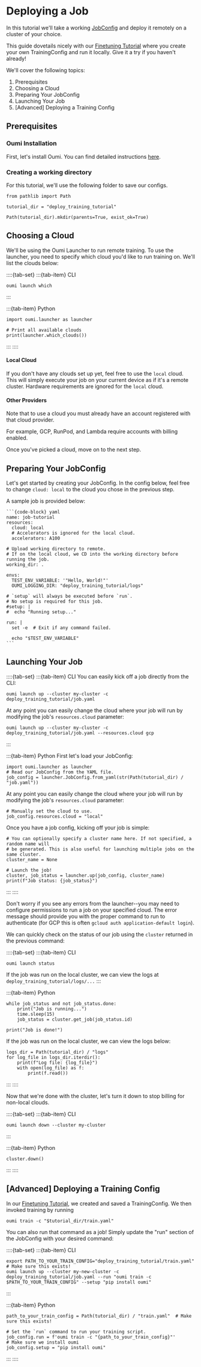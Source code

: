 # Deploying a Job

In this tutorial we'll take a working [JobConfig](https://github.com/oumi-ai/oumi/tree/main/src/oumi/core/configs/job_config.py) and deploy it remotely on a cluster of your choice.

This guide dovetails nicely with our [Finetuning Tutorial](https://github.com/oumi-ai/oumi/blob/main/notebooks/Oumi%20-%20Finetuning%20Tutorial.ipynb) where you create your own TrainingConfig and run it locally. Give it a try if you haven't already!

We'll cover the following topics:
1. Prerequisites
1. Choosing a Cloud
1. Preparing Your JobConfig
1. Launching Your Job
1. \[Advanced\] Deploying a Training Config

## Prerequisites

### Oumi Installation
First, let's install Oumi. You can find detailed instructions [here](/get_started/installation.md).

### Creating a working directory
For this tutorial, we'll use the following folder to save our configs.

``` {code-block} python
from pathlib import Path

tutorial_dir = "deploy_training_tutorial"

Path(tutorial_dir).mkdir(parents=True, exist_ok=True)
```

## Choosing a Cloud
We'll be using the Oumi Launcher to run remote training. To use the launcher, you need to specify which cloud you'd like to run training on.
We'll list the clouds below:

::::{tab-set}
:::{tab-item} CLI
``` {code-block} shell
oumi launch which
```
:::

:::{tab-item} Python
``` {code-block} python
import oumi.launcher as launcher

# Print all available clouds
print(launcher.which_clouds())
```
:::
::::

#### Local Cloud
If you don't have any clouds set up yet, feel free to use the `local` cloud. This will simply execute your job on your current device as if it's a remote cluster. Hardware requirements are ignored for the `local` cloud.

#### Other Providers
Note that to use a cloud you must already have an account registered with that cloud provider.

For example, GCP, RunPod, and Lambda require accounts with billing enabled.

Once you've picked a cloud, move on to the next step.

## Preparing Your JobConfig
Let's get started by creating your JobConfig. In the config below, feel free to change `cloud: local` to the cloud you chose in the previous step.

A sample job is provided below:
````{dropdown} deploy_training_tutorial/job.yaml
```{code-block} yaml
name: job-tutorial
resources:
  cloud: local
  # Accelerators is ignored for the local cloud.
  accelerators: A100

# Upload working directory to remote.
# If on the local cloud, we CD into the working directory before running the job.
working_dir: .

envs:
  TEST_ENV_VARIABLE: '"Hello, World!"'
  OUMI_LOGGING_DIR: "deploy_training_tutorial/logs"

# `setup` will always be executed before `run`.
# No setup is required for this job.
#setup: |
#  echo "Running setup..."

run: |
  set -e  # Exit if any command failed.

  echo "$TEST_ENV_VARIABLE"
```
````

## Launching Your Job

::::{tab-set}
:::{tab-item} CLI
You can easily kick off a job directly from the CLI:
```{code-block} shell
oumi launch up --cluster my-cluster -c deploy_training_tutorial/job.yaml
```

At any point you can easily change the cloud where your job will run by modifying the job's `resources.cloud` parameter:

```{code-block} shell
oumi launch up --cluster my-cluster -c deploy_training_tutorial/job.yaml --resources.cloud gcp
```
:::

:::{tab-item} Python
First let's load your JobConfig:
``` {code-block} python
import oumi.launcher as launcher
# Read our JobConfig from the YAML file.
job_config = launcher.JobConfig.from_yaml(str(Path(tutorial_dir) / "job.yaml"))
```

At any point you can easily change the cloud where your job will run by modifying the job's `resources.cloud` parameter:

``` {code-block} python
# Manually set the cloud to use.
job_config.resources.cloud = "local"
```

Once you have a job config, kicking off your job is simple:

``` {code-block} python
# You can optionally specify a cluster name here. If not specified, a random name will
# be generated. This is also useful for launching multiple jobs on the same cluster.
cluster_name = None

# Launch the job!
cluster, job_status = launcher.up(job_config, cluster_name)
print(f"Job status: {job_status}")
```
:::
::::



Don't worry if you see any errors from the launcher--you may need to configure permissions to run a job on your specified cloud. The error message should provide you with the proper command to run to authenticate (for GCP this is often `gcloud auth application-default login`).

We can quickly check on the status of our job using the `cluster` returned in the previous command:

::::{tab-set}
:::{tab-item} CLI
``` {code-block} shell
oumi launch status
```

If the job was run on the local cluster, we can view the logs at `deploy_training_tutorial/logs/...`
:::

:::{tab-item} Python
``` {code-block} python
while job_status and not job_status.done:
    print("Job is running...")
    time.sleep(15)
    job_status = cluster.get_job(job_status.id)

print("Job is done!")
```

If the job was run on the local cluster, we can view the logs below:

``` {code-block} python
logs_dir = Path(tutorial_dir) / "logs"
for log_file in logs_dir.iterdir():
    print(f"Log file: {log_file}")
    with open(log_file) as f:
        print(f.read())
```
:::
::::


Now that we're done with the cluster, let's turn it down to stop billing for non-local clouds.


::::{tab-set}
:::{tab-item} CLI
``` {code-block} shell
oumi launch down --cluster my-cluster
```
:::

:::{tab-item} Python
``` {code-block} python
cluster.down()
```
:::
::::


## \[Advanced\] Deploying a Training Config

In our [Finetuning Tutorial](https://github.com/oumi-ai/oumi/blob/main/notebooks/Oumi%20-%20Finetuning%20Tutorial.ipynb), we created and saved a TrainingConfig. We then invoked training by running
```shell
oumi train -c "$tutorial_dir/train.yaml"
```

You can also run that command as a job! Simply update the "run" section of the JobConfig with your desired command:


::::{tab-set}
:::{tab-item} CLI
``` {code-block} shell
export PATH_TO_YOUR_TRAIN_CONFIG="deploy_training_tutorial/train.yaml" # Make sure this exists!
oumi launch up --cluster my-new-cluster -c deploy_training_tutorial/job.yaml --run "oumi train -c $PATH_TO_YOUR_TRAIN_CONFIG" --setup "pip install oumi"
```
:::

:::{tab-item} Python
``` {code-block} python
path_to_your_train_config = Path(tutorial_dir) / "train.yaml"  # Make sure this exists!

# Set the `run` command to run your training script.
job_config.run = f'oumi train -c "{path_to_your_train_config}"'
# Make sure we install oumi
job_config.setup = "pip install oumi"
```
:::
::::
